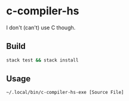 # c-compiler-hs
I don't (can't) use C though.

## Build
```bash
stack test && stack install
```

## Usage
```bash
~/.local/bin/c-compiler-hs-exe [Source File]
```
